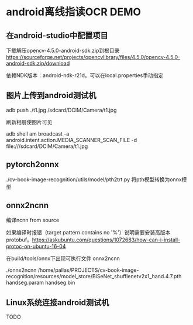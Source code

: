 # android离线指读OCR DEMO

## 在android-studio中配置项目

下载解压opencv-4.5.0-android-sdk.zip到根目录
https://sourceforge.net/projects/opencvlibrary/files/4.5.0/opencv-4.5.0-android-sdk.zip/download

依赖NDK版本：android-ndk-r21d。可以在local.properties手动指定

## 图片上传到android测试机

adb push ./t1.jpg /sdcard/DCIM/Camera/t1.jpg

刷新相册使图片可见

adb shell am broadcast -a android.intent.action.MEDIA_SCANNER_SCAN_FILE -d file:///sdcard/DCIM/Camera/t1.jpg


## pytorch2onnx

./cv-book-image-recognition/utils/model/pth2trt.py 将pth模型转换为onnx模型

## onnx2ncnn

编译ncnn from source

如果编译时报错（target pattern contains no '%'）说明需要安装高版本protobuf。https://askubuntu.com/questions/1072683/how-can-i-install-protoc-on-ubuntu-16-04

在build/tools/onnx下出现可执行文件 onnx2ncnn

./onnx2ncnn /home/pallas/PROJECTS/cv-book-image-recognition/resources/model_store/BiSeNet_shufflenetv2x1_hand.4.7.pth handseg.param handseg.bin

## Linux系统连接android测试机

TODO

